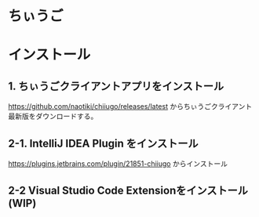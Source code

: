 # ちぃうご

# インストール
## 1. ちぃうごクライアントアプリをインストール
https://github.com/naotiki/chiiugo/releases/latest からちぃうごクライアント最新版をダウンロードする。
## 2-1. IntelliJ IDEA Plugin をインストール
https://plugins.jetbrains.com/plugin/21851-chiiugo からインストール
## 2-2 Visual Studio Code Extensionをインストール (WIP)




